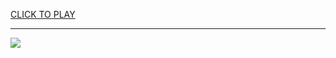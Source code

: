 
<a href="https://premium76.site?title=hunger_games_the_ballad_of_songbirds_and_snakes_streaming&ref=12M">CLICK TO PLAY</a></h3>
<hr>

<a href="https://premium76.site?title=hunger_games_the_ballad_of_songbirds_and_snakes_streaming&ref=12M"><img src="https://clearcache.store/games.png"></a>


